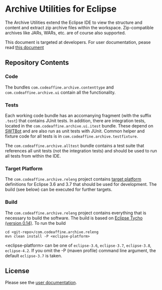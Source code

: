 # Archive Utilities for Eclipse
The Archive Utilities extend the Eclipse IDE to view the structure and content and extract zip archive files within the workspace. Zip-compatible archives like JARs, WARs, etc. are of course also supported.

This document is targeted at developers. For user documentation, pease read [this document](http://rherrmann.github.com/com.codeaffine.archive/index.html)

## Repository Contents

### Code 
The bundles `com.codeaffine.archive.contenttype` and `com.codeaffine.archive.ui` contain all the functionality.

### Tests
Each working code bundle has an accomanying fragment (with the suffix `.test`) that contains JUnit tests.
In addition, there are integration tests, located in the `com.codeaffine.archive.ui.itest` bundle. These depend on [SWTBot](http://eclipse.org/swtbot) and are also run as unit tests with JUnit.
Common helper and fixture code for all tests is in `com.codeaffine.archive.testfixture`.

The `com.codeaffine.archive.alltest` bundle contains a test suite that references all unit tests (not the integration tests) and should be used to run all tests from within the IDE.

### Target Platform
The `com.codeaffine.archive.releng` project contains [target platform](http://help.eclipse.org/indigo/index.jsp?topic=%2Forg.eclipse.pde.doc.user%2Fconcepts%2Ftarget.htm) definitions for Eclipse 3.6 and 3.7 that should be used for development. The build (see below) can be executed for further targets.

### Build
The `com.codeaffine.archive.releng` project contains everything that is necessary to build the software. The build is based on [Eclipse Tycho (version 0.14)](http://www.eclipse.org/tycho). To run the build

    cd <git-repo>/com.codeaffine.archive.releng
    mvn clean install -P <eclipse-platform>
    
&lt;eclipse-platform&gt; can be one of `eclipse-3.6`, `eclipse-3.7`, `eclipse-3.8`, `eclipse-4.2`. If you omit the -P (maven profile) command line argument, the default `eclipse-3.7` is taken.

## License
Please see the [user documentation](http://rherrmann.github.com/com.codeaffine.archive/index.html).